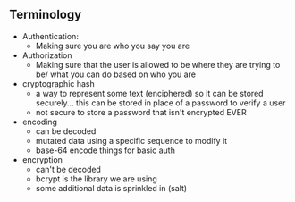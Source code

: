 ## Terminology

- Authentication:
  - Making sure you are who you say you are
- Authorization
  - Making sure that the user is allowed to be where they are trying to be/ what you can do based on who you are
- cryptographic hash
  - a way to represent some text (enciphered) so it can be stored securely... this can be stored in place of a password to verify a user
  - not secure to store a password that isn't encrypted EVER
- encoding
  - can be decoded
  - mutated data using a specific sequence to modify it
  - base-64 encode things for basic auth
- encryption
  - can't be decoded
  - bcrypt is the library we are using
  - some additional data is sprinkled in (salt)

